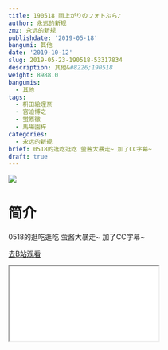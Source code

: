 ```yaml
---
title: 190518 雨上がりのフォトぶら♪
author: 永远的新规
zmz: 永远的新规
publishdate: '2019-05-18'
bangumi: 其他
date: '2019-10-12'
slug: 2019-05-23-190518-53317834
description: 其他&#8226;190518
weight: 8988.0
bangumis:
  - 其他
tags:
  - 枡田絵理奈
  - 宮迫博之
  - 蛍原徹
  - 馬場園梓
categories:
  - 永远的新规
brief: 0518的逛吃逛吃 萤酱大暴走~ 加了CC字幕~
draft: true
---
```

![](https://raw.githubusercontent.com/tcgriffith/owaraisite/master/static/tmpimg/70f5f7e48e5cfe70b8855ae68dacab94ba2eda62.jpg.480.jpg)
# 简介  
0518的逛吃逛吃
萤酱大暴走~
加了CC字幕~  

[去B站观看](https://www.bilibili.com/video/av53317834/)
<div class ="resp-container"><iframe class="testiframe" src="//player.bilibili.com/player.html?aid=53317834"", scrolling="no", allowfullscreen="true" > </iframe></div> 
